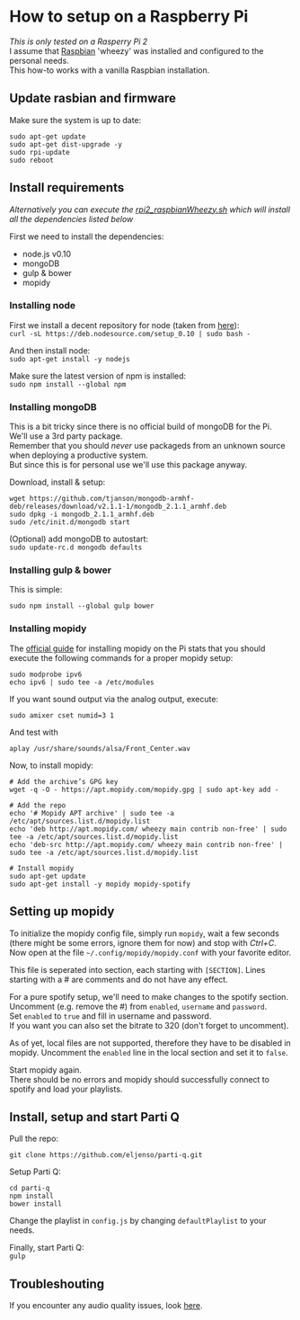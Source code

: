 # How to setup on a Raspberry Pi #
*This is only tested on a Rasperry Pi 2*  
I assume that [Raspbian](https://www.raspbian.org/) 'wheezy' was installed and configured to the personal needs.  
This how-to works with a vanilla Raspbian installation.

## Update rasbian and firmware ##
Make sure the system is up to date:
```
sudo apt-get update
sudo apt-get dist-upgrade -y
sudo rpi-update
sudo reboot
```

## Install requirements ##
*Alternatively you can execute the [rpi2_raspbianWheezy.sh](/install/rpi2_raspbianWheezy.sh) which will install all the dependencies listed below*

First we need to install the dependencies:
* node.js v0.10
* mongoDB
* gulp & bower
* mopidy

### Installing node ###
First we install a decent repository for node (taken from [here](https://nodesource.com/blog/nodejs-v012-iojs-and-the-nodesource-linux-repositories#node-js-v0-10)):  
`curl -sL https://deb.nodesource.com/setup_0.10 | sudo bash -`

And then install node:  
`sudo apt-get install -y nodejs`

Make sure the latest version of npm is installed:  
`sudo npm install --global npm`


### Installing mongoDB ###
This is a bit tricky since there is no official build of mongoDB for the Pi.  
We'll use a 3rd party package.  
Remember that you should *never* use packageds from an unknown source when deploying a productive system.  
But since this is for personal use we'll use this package anyway.

Download, install & setup:  
```
wget https://github.com/tjanson/mongodb-armhf-deb/releases/download/v2.1.1-1/mongodb_2.1.1_armhf.deb
sudo dpkg -i mongodb_2.1.1_armhf.deb
sudo /etc/init.d/mongodb start
```

(Optional) add mongoDB to autostart:   
`sudo update-rc.d mongodb defaults`

### Installing gulp & bower ###
This is simple:
```
sudo npm install --global gulp bower
```

### Installing mopidy ###
The [official guide](https://docs.mopidy.com/en/latest/installation/raspberrypi/#how-to-for-raspbian-wheezy-and-debian-wheezy) for installing mopidy on the Pi stats that you should execute the following commands for a proper mopidy setup:
```
sudo modprobe ipv6
echo ipv6 | sudo tee -a /etc/modules
```

If you want sound output via the analog output, execute:
```
sudo amixer cset numid=3 1
```

And test with
```
aplay /usr/share/sounds/alsa/Front_Center.wav
```

Now, to install mopidy:
```
# Add the archive’s GPG key
wget -q -O - https://apt.mopidy.com/mopidy.gpg | sudo apt-key add -

# Add the repo
echo '# Mopidy APT archive' | sudo tee -a /etc/apt/sources.list.d/mopidy.list
echo 'deb http://apt.mopidy.com/ wheezy main contrib non-free' | sudo tee -a /etc/apt/sources.list.d/mopidy.list
echo 'deb-src http://apt.mopidy.com/ wheezy main contrib non-free' | sudo tee -a /etc/apt/sources.list.d/mopidy.list

# Install mopidy
sudo apt-get update
sudo apt-get install -y mopidy mopidy-spotify
```

## Setting up mopidy ##
To initialize the mopidy config file, simply run `mopidy`, wait a few seconds (there might be some errors, ignore them for now) and stop with *Ctrl+C*.  
Now open at the file `~/.config/mopidy/mopidy.conf` with your favorite editor.

This file is seperated into section, each starting with `[SECTION]`.  Lines starting with a # are comments and do not have any effect.

For a pure spotify setup, we'll need to make changes to the spotify section.  
Uncomment (e.g. remove the #) from `enabled`, `username` and `password`.  
Set `enabled` to `true` and fill in username and password.  
If you want you can also set the bitrate to 320 (don't forget to uncomment).

As of yet, local files are not supported, therefore they have to be disabled in mopidy. Uncomment the `enabled` line in the local section and set it to `false`.

Start mopidy again.  
There should be no errors and mopidy should successfully connect to spotify and load your playlists.


## Install, setup and start Parti Q ##
Pull the repo:
```
git clone https://github.com/eljenso/parti-q.git
```

Setup Parti Q:
```
cd parti-q
npm install
bower install
```

Change the playlist in `config.js` by changing `defaultPlaylist` to your needs.

Finally, start Parti Q:  
`gulp`


## Troubleshouting ##

If you encounter any audio quality issues, look [here](https://docs.mopidy.com/en/latest/installation/raspberrypi/#appendix-a-fixing-audio-quality-issues).
